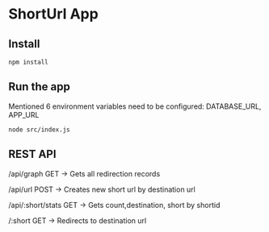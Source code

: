 # ShortUrl App


## Install

    npm install

## Run the app
Mentioned 6 environment variables need to be configured: DATABASE_URL, APP_URL

    node src/index.js


## REST API

/api/graph GET -> Gets all redirection records

/api/url POST -> Creates new short url by destination url

/api/:short/stats GET -> Gets count,destination, short by shortid

/:short GET -> Redirects to destination url 
